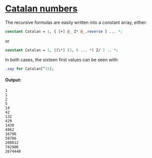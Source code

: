 [1]: http://rosettacode.org/wiki/Catalan_numbers

# [Catalan numbers][1]

The recursive formulas are easily written into a constant array, either:

```perl
constant Catalan = 1, { [+] @_ Z* @_.reverse } ... *;
```


or

```perl
constant Catalan = 1, |[\*] (2, 6 ... *) Z/ 2 .. *;
```


In both cases, the sixteen first values can be seen with:

```perl
.say for Catalan[^15];
```

#### Output:
```
1
1
2
5
14
42
132
429
1430
4862
16796
58786
208012
742900
2674440
```